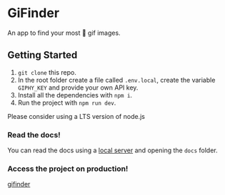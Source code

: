 # GiFinder

An app to find your most 💙 gif images.

## Getting Started

1. `git clone` this repo.
2. In the root folder create a file called `.env.local`, create the variable `GIPHY_KEY` and provide your own API key.
3. Install all the dependencies with `npm i`.
4. Run the project with `npm run dev`.

Please consider using a LTS version of node.js

### Read the docs!

You can read the docs using a [local server](https://marketplace.visualstudio.com/items?itemName=ritwickdey.LiveServer) and opening the `docs` folder.

### Access the project on production!

[gifinder](https://gifinder.vercel.app/)
